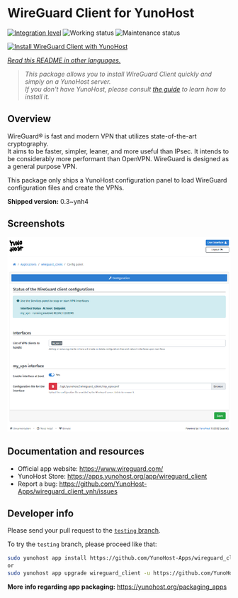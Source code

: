 <!--
N.B.: This README was automatically generated by <https://github.com/YunoHost/apps/tree/master/tools/readme_generator>
It shall NOT be edited by hand.
-->

# WireGuard Client for YunoHost

[![Integration level](https://apps.yunohost.org/badge/integration/wireguard_client)](https://ci-apps.yunohost.org/ci/apps/wireguard_client/)
![Working status](https://apps.yunohost.org/badge/state/wireguard_client)
![Maintenance status](https://apps.yunohost.org/badge/maintained/wireguard_client)

[![Install WireGuard Client with YunoHost](https://install-app.yunohost.org/install-with-yunohost.svg)](https://install-app.yunohost.org/?app=wireguard_client)

*[Read this README in other languages.](./ALL_README.md)*

> *This package allows you to install WireGuard Client quickly and simply on a YunoHost server.*  
> *If you don't have YunoHost, please consult [the guide](https://yunohost.org/install) to learn how to install it.*

## Overview

WireGuard® is fast and modern VPN that utilizes state-of-the-art cryptography.  
It aims to be faster, simpler, leaner, and more useful than IPsec. It intends to be considerably more performant than OpenVPN. WireGuard is designed as a general purpose VPN.

This package only ships a YunoHost configuration panel to load WireGuard configuration files and create the VPNs.


**Shipped version:** 0.3~ynh4

## Screenshots

![Screenshot of WireGuard Client](./doc/screenshots/wireguard_client.png)

## Documentation and resources

- Official app website: <https://www.wireguard.com/>
- YunoHost Store: <https://apps.yunohost.org/app/wireguard_client>
- Report a bug: <https://github.com/YunoHost-Apps/wireguard_client_ynh/issues>

## Developer info

Please send your pull request to the [`testing` branch](https://github.com/YunoHost-Apps/wireguard_client_ynh/tree/testing).

To try the `testing` branch, please proceed like that:

```bash
sudo yunohost app install https://github.com/YunoHost-Apps/wireguard_client_ynh/tree/testing --debug
or
sudo yunohost app upgrade wireguard_client -u https://github.com/YunoHost-Apps/wireguard_client_ynh/tree/testing --debug
```

**More info regarding app packaging:** <https://yunohost.org/packaging_apps>
